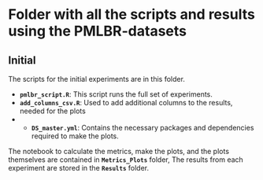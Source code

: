 # Folder with all the scripts and results using the PMLBR-datasets

## Initial
The scripts for the initial experiments are in this folder. 
- **`pmlbr_script.R`**: This script runs the full set of experiments.
- **`add_columns_csv.R`**: Used to add additional columns to the results, needed for the plots
- - **`DS_master.yml`**: Contains the necessary packages and dependencies required to make the plots.

The notebook to calculate the metrics, make the plots, and the plots themselves are contained in **`Metrics_Plots`** folder, The results from each experiment are stored in the **`Results`** folder.

